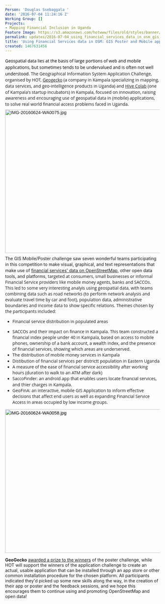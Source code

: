 ```yaml
---
Person: 'Douglas Ssebaggala '
date: '2016-07-04 11:24:16 Z'
Working Group: []
Projects:
- Mapping Financial Inclusion in Uganda
Feature Image: https://s3.amazonaws.com/hotwww/files/old/styles/banner/public/Poster_winner.jpg
permalink: updates/2016-07-04_using_financial_services_data_in_osm_gis_poster_and_mobile_apps
title: 'Using Financial Services data in OSM: GIS Poster and Mobile apps'
created: 1467631456
---
```

<p style="margin-top: 0pt; margin-bottom: 6pt;" dir="ltr"><span style="line-height: 1.38; font-size: 14px; font-family: 'Open Sans'; color: #000000; font-weight: 400; font-style: normal; font-variant: normal; text-decoration: none; vertical-align: baseline; white-space: pre-wrap; background-color: transparent;"><span style="font-family: 'Open Sans'; font-size: 14px; font-style: normal; font-variant: normal; line-height: 21px;">Geospatial data lies at the basis of large portions of web and mobile applications, but sometimes tends to be undervalued and is often not well understood. </span></span><span style="line-height: 1.38; font-size: 14px; font-family: 'Open Sans'; font-style: normal; font-variant: normal; white-space: pre-wrap; background-color: transparent;">The Geographical Information System Application Challenge, organised by HOT, </span><span style="line-height: 1.38; font-family: 'Open Sans'; font-size: 14px; font-style: normal; font-variant: normal; white-space: pre-wrap; background-color: transparent;"><a href="http://geogecko.com" target="_self">Geogecko</a> (</span><span style="line-height: 1.38; font-family: 'Open Sans'; font-size: 14px; font-style: normal; font-variant: normal; white-space: pre-wrap; background-color: transparent;">a company in Kampala specializing in mapping, data services, and<span style="font-family: 'Open Sans', Arial, sans-serif; font-size: 14px; font-style: normal; font-variant: normal; line-height: 21px;"> geo-intelligence products</span> in Uganda) and <a href="http://hivecolab.org/">Hive Colab</a> (one of Kampala's startup incubators) in Kampala, focused on innovation, raising awareness and encouraging use of geospatial data in (mobile) applications, to solve real world financial access problems faced in Uganda. </span></p><p style="margin-top: 0pt; margin-bottom: 6pt;" dir="ltr"><img style="font-family: Arial; font-size: 14.6667px; font-style: normal; font-variant: normal; white-space: pre-wrap; border-style: none; border-width: initial; transform: rotate(0rad); background-color: transparent;" src="https://lh4.googleusercontent.com/jmrr-qEJ0Ql44RxwbVBULCcy2xyN_05JL-d-PqChW_abuXlGhDo3eUejBPIJ_lqk45FY0OE9IZuSgTHJfL38-DzR9dYyqT88qN87rxID97eBpEnkUiKElB3jSbxfxloa0uDfeTu5" alt="IMG-20160624-WA0075.jpg" height="468" width="624"></p><p style="margin-top: 0pt; margin-bottom: 6pt;" dir="ltr"><span style="line-height: 1.38;">The GIS Mobile/Poster challenge saw seven wonderful teams participating in this competition to make visual, graphical, and text representations that make use of</span>&nbsp;<a href="http://overpass-turbo.eu/s/eN1">financial services' data on OpenStreetMap</a>, other open data tools, and platforms,&nbsp;<span style="font-size: 14px; font-family: 'Open Sans'; font-style: italic; font-variant: normal; white-space: pre-wrap; background-color: transparent;"><span style="font-family: 'Open Sans'; font-size: 14px; font-style: normal; font-variant: normal; background-color: transparent;">targeted at consumers, small businesses or informal Financial Service providers like mobile money agents, banks and SACCOs. This led to some very interesting analyis using geospatial data, with teams combining data such as road networks (to perform network analysis and evaluate travel time by car and foot), population data, administrative boundaries and income data to show specific relations. Themes chosen by the participants included:</span></span></p><ul><li><span style="background-color: transparent;"><span style="background-color: transparent; line-height: 19.32px; white-space: pre-wrap;"><font face="Open Sans">F</font></span></span><span style="font-size: 14px; font-style: normal; font-variant: normal; font-family: 'Open Sans'; line-height: 19.32px; white-space: pre-wrap;">inancial service distribution in populated areas</span></li></ul><ul><li><span style="font-size: 14px; font-style: normal; font-variant: normal; font-family: 'Open Sans'; line-height: 19.32px; white-space: pre-wrap;">SACCOs </span><span style="font-size: 14px; font-style: normal; font-variant: normal; font-family: 'Open Sans'; line-height: 19.32px; white-space: pre-wrap;">and their impact on finance in Kampala. This team constructed a financial index people under 40 in Kampala, based on access to mobile phones, ownership of a bank account, a wealth index, and the presence of financial services, showing which areas are underserved.</span></li><li><span style="font-size: 14px; font-style: normal; font-variant: normal; font-family: 'Open Sans'; line-height: 19.32px; white-space: pre-wrap;">T</span><span style="font-family: 'Open Sans'; line-height: 19.32px; white-space: pre-wrap; background-color: transparent;">he distribution of mobile money services in Kampala</span></li><li><span style="font-family: 'Open Sans'; line-height: 19.32px; white-space: pre-wrap; background-color: transparent;">Distibution of financial services per districtt population in Eastern Uganda</span></li><li><span style="font-family: 'Open Sans'; line-height: 19.32px; white-space: pre-wrap; background-color: transparent;">A measure of the ease of financial service accessibility after working hours (duration to walk to an ATM after dark)</span></li><li><span style="font-family: 'Open Sans'; line-height: 19.32px; white-space: pre-wrap; background-color: transparent;">SaccoFinder: </span><font style="font-size: inherit; font-style: inherit; font-variant: inherit; font-weight: inherit; line-height: inherit;" face="Open Sans"><span style="line-height: 19.32px; white-space: pre-wrap;">an android app that enables users locate financial services, and thier charges in Kampala. </span></font></li><li><font style="font-size: inherit; font-style: inherit; font-variant: inherit; font-weight: inherit; line-height: inherit;" face="Open Sans"><span style="line-height: 19.32px; white-space: pre-wrap;">GeoFinA: an interactive, mobile GIS Application to inform effective decisions that affect end users as well as expanding Financial Service Access in areas occupied by low income groups.</span></font></li></ul><p style="line-height: 1.38; margin-top: 0pt; margin-bottom: 0pt;" dir="ltr"><span style="font-size: 14.666666666666666px; font-family: Arial; color: #000000; background-color: transparent; font-weight: 400; font-style: normal; font-variant: normal; text-decoration: none; vertical-align: baseline; white-space: pre-wrap;"><img style="border: none; transform: rotate(0.00rad); -webkit-transform: rotate(0.00rad);" src="https://lh6.googleusercontent.com/cN_tkxmWaRB_utrpXHmJgKcPRUcf3KpNV5tuzYoQTc-tY9SVANzHG8L9zs0IA8lhOJaiLj45SBXPYRVEbsUSAhXkP6rfrxzs85hMlbPoOG92KjgVYBKL6JXHYW4zX-ov-R1eZJKP" alt="IMG-20160624-WA0058.jpg" height="468" width="624"></span></p><p><strong>GeoGecko</strong> <a href="https://twitter.com/geogecko/status/746709818447171585">awarded a prize to the winners</a>&nbsp;of the poster challenge, while HOT will support the winners of the application challenge to create an actual, usable application that&nbsp;can be installed through an app store or other common installation&nbsp;procedure for the chosen platform. All participants indicated they'd picked up some new skills along the way, in the creation of their app or poster and the feedback sessions, and we hope this encourages them to continue using and promoting OpenStreetMap and open data!</p><p>&nbsp;</p>
